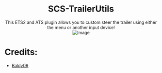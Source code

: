 <h1 align="center">
  SCS-TrailerUtils
</h1>

<p align="center">
  This ETS2 and ATS plugin allows you to custom steer the trailer using either the menu or another input device!
  <br>
  <img src="https://i.imgur.com/aWMkaI7.png" alt="Image">
</p>

# Credits:
- [Baldy09](<https://github.com/Baldywaldy09>)
